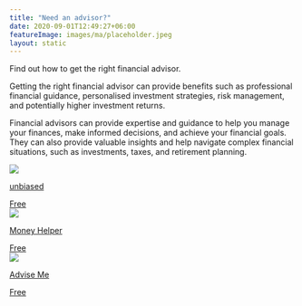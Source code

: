 ```yaml
---
title: "Need an advisor?"
date: 2020-09-01T12:49:27+06:00
featureImage: images/ma/placeholder.jpeg
layout: static
---
```


Find out how to get the right financial advisor.

Getting the right financial advisor can provide benefits such as professional financial guidance, personalised investment strategies, risk management, and potentially higher investment returns.

Financial advisors can provide expertise and guidance to help you manage your finances, make informed decisions, and achieve your financial goals. They can also provide valuable insights and help navigate complex financial situations, such as investments, taxes, and retirement planning.

<a class="ma-link" href="https://www.unbiased.co.uk/news/financial-planning/why-should-i-use-a-financial-adviser"><div class="ma-card ma-card-Wealth"><div class="ma-icon"><img src ="/images/icon-check.png"/></div><div class="ma-name"><p>unbiased</p></div><div class="ma-paid-text"><span>Free</span></div></div></a><a class="ma-link" href="https://www.moneyhelper.org.uk/en/getting-help-and-advice/financial-advisers/do-you-need-a-financial-adviser"><div class="ma-card ma-card-Wealth"><div class="ma-icon"><img src ="/images/icon-check.png"/></div><div class="ma-name"><p>Money Helper</p></div><div class="ma-paid-text"><span>Free</span></div></div></a><a class="ma-link" href="https://www.adviseme.co.uk/?dyn=true&keyword=uk%20financial%20adviser&matchtype=e&network=o&campaign=Finance%20%7C%20Exact&device=c&location=132721&adid=80264480205661&campaignid=367425406&adgroupid=1284229896539942&utm_source=Bing%20Paid&msclkid=797046b2318216aff44622d333fdeff4&utm_medium=cpc&utm_campaign=Finance%20%7C%20Exact&utm_term=uk%20financial%20adviser&utm_content=Financial%20-%20Adviser%20-%20UK%20-%20Exact"><div class="ma-card ma-card-Wealth"><div class="ma-icon"><img src ="/images/icon-check.png"/></div><div class="ma-name"><p>Advise Me</p></div><div class="ma-paid-text"><span>Free</span></div></div></a>  

<br/><br/>






